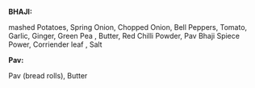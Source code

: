 **BHAJI:**

mashed Potatoes,
Spring Onion,
Chopped Onion,
Bell Peppers,
Tomato,
Garlic,
Ginger,
Green Pea ,
Butter,
Red Chilli Powder,
Pav Bhaji Spiece Power,
Corriender leaf ,
Salt

**Pav:**

Pav (bread rolls),
Butter

